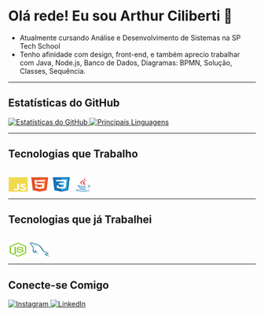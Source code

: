 # Olá rede! Eu sou Arthur Ciliberti 👋

- Atualmente cursando Análise e Desenvolvimento de Sistemas na SP Tech School
- Tenho afinidade com design, front-end, e também aprecio trabalhar com Java, Node.js, Banco de Dados, Diagramas: BPMN, Solução, Classes, Sequência.

---

## Estatísticas do GitHub

<div>
  <a href="https://github.com/Arthur-Ciliberti">
    <img height="180em" src="https://github-readme-stats.vercel.app/api?username=Arthur-Ciliberti&show_icons=true&theme=dark" alt="Estatísticas do GitHub"/>
    <img height="180em" src="https://github-readme-stats.vercel.app/api/top-langs/?username=Arthur-Ciliberti&layout=compact&langs_count=4&theme=dark" alt="Principais Linguagens"/>
  </a>
</div>

---

## Tecnologias que Trabalho

<div style="display: inline-block;"><br>
  <img align="center" alt="JavaScript" height="30" width="40" src="https://raw.githubusercontent.com/devicons/devicon/master/icons/javascript/javascript-plain.svg" style="max-width:100%; color: #F7DF1E;">
  <img align="center" alt="HTML" height="30" width="40" src="https://raw.githubusercontent.com/devicons/devicon/master/icons/html5/html5-original.svg" style="max-width:100%; color: #E34F26;">
  <img align="center" alt="CSS" height="30" width="40" src="https://raw.githubusercontent.com/devicons/devicon/master/icons/css3/css3-original.svg" style="max-width:100%; color: #1572B6;">
  
  <img align="center" alt="Java" height="30" width="40" src="https://raw.githubusercontent.com/devicons/devicon/master/icons/java/java-original.svg" style="max-width:100%; color: #007396;">
</div>


---

## Tecnologias que já Trabalhei

<div style="display: inline-block;"><br>
  <img align="center" alt="Node.js" height="30" width="40" src="https://raw.githubusercontent.com/devicons/devicon/master/icons/nodejs/nodejs-original.svg" style="max-width:100%; color: #339933;">
  <img align="center" alt="MySQL" height="30" width="40" src="https://raw.githubusercontent.com/devicons/devicon/master/icons/mysql/mysql-original.svg" style="max-width:100%; color: #336791;">
</div>


---

## Conecte-se Comigo

<div> 
  <a href="https://www.instagram.com/cilibert.arthurs/" target="_blank">
    <img src="https://img.shields.io/badge/-Instagram-%23E4405F?style=for-the-badge&logo=instagram&logoColor=white" target="_blank" alt="Instagram">
  </a>
  <a href="https://www.linkedin.com/in/arthur-ciliberti-098893257/" target="_blank">
    <img src="https://img.shields.io/badge/-LinkedIn-%230077B5?style=for-the-badge&logo=linkedin&logoColor=white" target="_blank" alt="LinkedIn">
  </a> 
</div>
